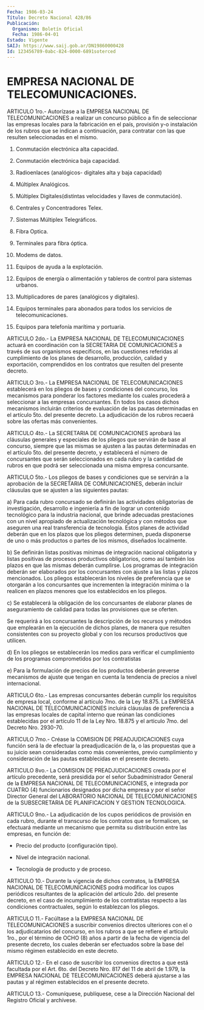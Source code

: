 ```yaml
---
Fecha: 1986-03-24
Título: Decreto Nacional 428/86
Publicación:
  Organismo: Boletín Oficial
  Fecha: 1986-04-01
Estado: Vigente
SAIJ: https://www.saij.gob.ar/DN19860000428
Id: 123456789-0abc-824-0000-6891soterced
---
```

# EMPRESA NACIONAL DE TELECOMUNICACIONES.

<a id="1"></a>
ARTICULO 1ro.- Autorízase a la EMPRESA NACIONAL DE TELECOMUNICACIONES   a  realizar  un  concurso  público  a  fin  de seleccionar las empresas  locales  para  la fabricación en el país, provisión  y-o  instalación  de  los  rubros  que    se  indican  a continuación, para contratar con las que resulten seleccionadas  en el mismo.

1. Conmutación electrónica alta capacidad.

2. Conmutación electrónica baja capacidad.

3.  Radioenlaces  (analógicos-  digitales  alta  y baja capacidad)

4. Múltiplex Analógicos.

5.    Múltiplex  Digitales(distintas  velocidades  y  llaves    de conmutación).

6. Centrales y Concentradores Telex.

7. Sistemas Múltiplex Telegráficos.

8. Fibra Optica.

9. Terminales para fibra óptica.

10. Modems de datos.

11. Equipos de ayuda a la explotación.

12. Equipos  de  energía o alimentación y tableros de control para sistemas urbanos.

13.  Multiplicadores    de  pares  (analógicos  y  digitales).

14. Equipos terminales para  abonados  para todos los servicios de telecomunicaciones.

15. Equipos para telefonía marítima y portuaria.

<a id="2"></a>
ARTICULO  2do.-  La  EMPRESA  NACIONAL  DE  TELECOMUNICACIONES actuará  en  coordinación  con  la  SECRETARIA DE COMUNICACIONES  a través de sus organismos específicos,  en  las cuestiones referidas al cumplimiento de los planes de desarrollo,  producción, calidad y exportación,  comprendidos  en  los  contratos  que   resulten  del presente decreto.

<a id="3"></a>
ARTICULO  3ro.-  La  EMPRESA  NACIONAL  DE  TELECOMUNICACIONES establecerá  en  los pliegos de bases y condiciones  del  concurso, los mecanismos para  ponderar  los  factores  mediante  los  cuales procederá  a seleccionar a las empresas concursantes. En todos  los casos dichos  mecanismos  incluirán  criterios de evaluación de las pautas determinadas en el artículo 5to.  del  presente  decreto. La adjudicación    de   los  rubros  recaerá  sobre  las  ofertas  más convenientes.

<a id="4"></a>
ARTICULO  4to.-  La  SECRETARIA DE COMUNICACIONES aprobará las cláusulas generales y especiales  de  los  pliegos  que servirán de base  al concurso, siempre que las mismas se ajusten a  las  pautas determinadas    en   el  artículo  5to.  del  presente  decreto,  y establecerá el número  de  concursantes  que serán seleccionados en cada rubro y la cantidad de rubros en que  podrá  ser  seleccionada una misma empresa concursante.

<a id="5"></a>
ARTICULO  5to.-  Los  pliegos  de  bases  y condiciones que se servirán  a  la  aprobación  de  la  SECRETARIA  DE COMUNICACIONES, deberán    incluir  cláusulas  que  se  ajusten  a  las  siguientes pautas:

a)  Para  cada  rubro  concursado  se  definirán  las  actividades obligatorias  de  investigación,  desarrollo  e ingeniería a fin de lograr  un  contenido tecnológico para la industria  nacional,  que brinde adecuadas prestaciones con un nivel apropiado de actualización  tecnológica  y  con  métodos  que  aseguren una real transferencia de tecnología. Estos planes de actividad  deberán que en los plazos que los pliegos determinen, pueda disponerse  de  uno o  más  productos o partes de los mismos, diseñados localmente.

b) Se definirán  listas  positivas mínimas de integración nacional obligatoria y listas positivas de procesos productivos obligatorios,  como  así también  los  plazos  en  que  las  mismas deberán  cumplirse.  Los   programas  de  integración  deberán  ser elaborados por los concursantes  con  ajuste  a las listas y plazos mencionados.  Los pliegos establecerán los niveles  de  preferencia que se otorgarán  a los concursantes que incrementen la integración mínima o la realicen  en plazos menores que los establecidos en los pliegos.

c) Se establecerá la obligación  de  los  concursantes de elaborar planes de aseguramiento de calidad para todas  las  provisiones que se oferten.

Se requerirá a los concursantes la descripción de los  recursos  y métodos  que  emplearán en la ejecución de dichos planes, de manera que  resulten  consistentes  con  su  proyecto  global  y  con  los recursos productivos que utilicen.

d) En los pliegos  se  establecerán  los  medios para verificar el cumplimiento de los programas comprometidos  por  los  contratistas

e)  Para  la  formulación  de  precios  de  los  productos deberán preverse mecanismos de ajuste que tengan en cuenta  la tendencia de precios a nivel internacional.

<a id="6"></a>
ARTICULO  6to.-  Las empresas concursantes deberán cumplir los requisitos de empresa local,  conforme  al  artículo 7mo. de la Ley 18.875.   La  EMPRESA  NACIONAL  DE  TELECOMUNICACIONES    incluirá cláusulas  de preferencia a las empresas locales de capital interno que reúnan las  condiciones  establecidas  por el artículo 11 de la Ley  Nro. 18.875 y el artículo 7mo. del Decreto  Nro.  2930-70.

<a id="7"></a>
ARTICULO  7mo.-  Créase  la COMISION DE PREADJUDICACIONES cuya función  será  la  de efectuar la  preadjudicación  de  la,  o  las propuestas que a su juicio sean consideradas como más convenientes, previo  cumplimiento  y  consideración  de las pautas establecidas en el presente decreto.

<a id="8"></a>
ARTICULO  8vo.- La COMISION DE PREADJUDICACIONES creada por el artículo precedente,  será  presidida por el señor Subadministrador General de la EMPRESA NACIONAL  DE  TELECOMUNICACIONES, e integrada por CUATRO (4) funcionarios designados  por  dicha empresa y por el señor Director General del LABORATORIO NACIONAL DE TELECOMUNICACIONES de la SUBSECRETARIA DE PLANIFICACION  Y  GESTION TECNOLOGICA.

<a id="9"></a>
ARTICULO  9no.-  La  adjudicación  de  los cupos periódicos de provisión  en cada rubro, durante el transcurso  de  los  contratos que se formalicen,  se  efectuará mediante un mecanismo que permita su distribución entre las empresas, en función de:

- Precio del producto (configuración tipo).

- Nivel de integración nacional.

- Tecnología de producto y de proceso.

<a id="10"></a>
ARTICULO  10.-  Durante  la  vigencia  de dichos contratos, la EMPRESA NACIONAL DE TELECOMUNICACIONES podrá  modificar  los  cupos periódicos  resultantes  de  la  aplicación  del  artículo 2do. del presente decreto, en el caso de incumplimiento de los  contratistas respecto a las condiciones contractuales, según lo establezcan  los pliegos.

<a id="11"></a>
ARTICULO 11.- Facúltase a la EMPRESA NACIONAL DE TELECOMUNICACIONES  a  suscribir  convenios directos ulteriores con el  o los adjudicatarios del concurso,  en  los  rubros  a  que  se refiere  el artículo 1ro., por el término de OCHO (8) años a partir de la fecha  de  vigencia  del presente decreto, los cuales deberán ser efectuados sobre la base  del mismo régimen establecido en este decreto.

<a id="12"></a>
ARTICULO 12.- En el caso de suscribir los convenios directos a que está  facultada por el Art. 6to. del Decreto Nro. 817 del 11 de abril de 1.979,  la  EMPRESA  NACIONAL DE TELECOMUNICACIONES deberá ajustarse a las pautas y al régimen  establecidos  en  el  presente decreto.

<a id="13"></a>
ARTICULO  13.-  Comuníquese,  publíquese,  cese a la Dirección Nacional del Registro Oficial y archívese.